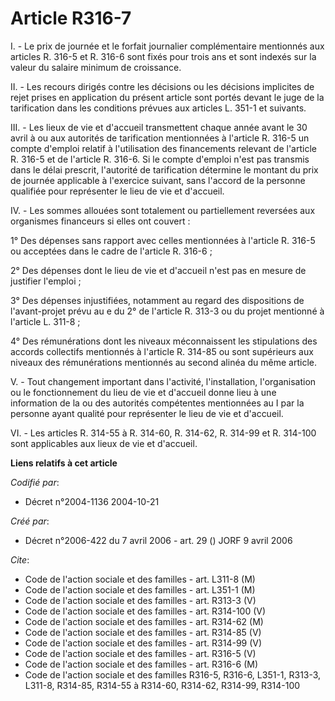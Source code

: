 # Article R316-7

I. - Le prix de journée et le forfait journalier complémentaire mentionnés aux articles R. 316-5 et R. 316-6 sont fixés pour
trois ans et sont indexés sur la valeur du salaire minimum de croissance.

II. - Les recours dirigés contre les décisions ou les décisions implicites de rejet prises en application du présent article
sont portés devant le juge de la tarification dans les conditions prévues aux articles L. 351-1 et suivants.

III. - Les lieux de vie et d'accueil transmettent chaque année avant le 30 avril à ou aux autorités de tarification
mentionnées à l'article R. 316-5 un compte d'emploi relatif à l'utilisation des financements relevant de l'article R. 316-5
et de l'article R. 316-6. Si le compte d'emploi n'est pas transmis dans le délai prescrit, l'autorité de tarification
détermine le montant du prix de journée applicable à l'exercice suivant, sans l'accord de la personne qualifiée pour
représenter le lieu de vie et d'accueil.

IV. - Les sommes allouées sont totalement ou partiellement reversées aux organismes financeurs si elles ont couvert :

1° Des dépenses sans rapport avec celles mentionnées à l'article R. 316-5 ou acceptées dans le cadre de l'article R. 316-6 ;

2° Des dépenses dont le lieu de vie et d'accueil n'est pas en mesure de justifier l'emploi ;

3° Des dépenses injustifiées, notamment au regard des dispositions de l'avant-projet prévu au e du 2° de l'article R. 313-3
ou du projet mentionné à l'article L. 311-8 ;

4° Des rémunérations dont les niveaux méconnaissent les stipulations des accords collectifs mentionnés à l'article R. 314-85
ou sont supérieurs aux niveaux des rémunérations mentionnés au second alinéa du même article.

V. - Tout changement important dans l'activité, l'installation, l'organisation ou le fonctionnement du lieu de vie et
d'accueil donne lieu à une information de la ou des autorités compétentes mentionnées au I par la personne ayant qualité pour
représenter le lieu de vie et d'accueil.

VI. - Les articles R. 314-55 à R. 314-60, R. 314-62, R. 314-99 et R. 314-100 sont applicables aux lieux de vie et d'accueil.

**Liens relatifs à cet article**

_Codifié par_:

  - Décret n°2004-1136 2004-10-21

_Créé par_:

  - Décret n°2006-422 du 7 avril 2006 - art. 29 () JORF 9 avril 2006

_Cite_:

  - Code de l'action sociale et des familles - art. L311-8 (M)
  - Code de l'action sociale et des familles - art. L351-1 (M)
  - Code de l'action sociale et des familles - art. R313-3 (V)
  - Code de l'action sociale et des familles - art. R314-100 (V)
  - Code de l'action sociale et des familles - art. R314-62 (M)
  - Code de l'action sociale et des familles - art. R314-85 (V)
  - Code de l'action sociale et des familles - art. R314-99 (V)
  - Code de l'action sociale et des familles - art. R316-5 (V)
  - Code de l'action sociale et des familles - art. R316-6 (M)
  - Code de l'action sociale et des familles R316-5, R316-6, L351-1, R313-3, L311-8, R314-85, R314-55 à R314-60, R314-62, R314-99, R314-100
